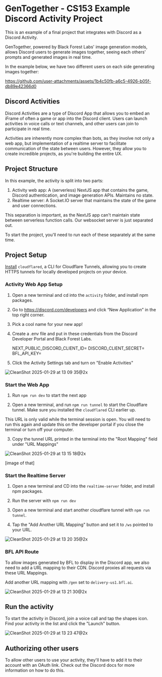 # GenTogether - CS153 Example Discord Activity Project

This is an example of a final project that integrates with Discord as a Discord Activity.

GenTogether, powered by Black Forest Labs' image generation models, allows Discord users to generate images together, seeing each others' prompts and generated images in real time.

In the example below, we have two different users on each side generating images together:

https://github.com/user-attachments/assets/1b4c50fb-a6c5-4926-b05f-db89e42366d0


## Discord Activities

Discord Activities are a type of Discord App that allows you to embed an iFrame of often a game or app into the Discord client. Users can launch activities in voice calls or text channels, and other users can join to participate in real time.

Activities are inherently more complex than bots, as they involve not only a web app, but implementation of a realtime server to facilitate communication of the state between users. However, they allow you to create incredible projects, as you're building the entire UX.

## Project Structure

In this example, the activity is split into two parts:

1. Activity web app: A (serverless) NextJS app that contains the game, Discord authentication, and image generation APIs. Maintains no state.
2. Realtime server: A Socket.IO server that maintains the state of the game and user connections.

This separation is important, as the NextJS app can't maintain state between serverless function calls. Our websocket server is just separated out.

To start the project, you'll need to run each of these separately at the same time.

## Project Setup

[Install](https://developers.cloudflare.com/cloudflare-one/connections/connect-networks/downloads/) `cloudflared`, a CLI for Cloudflare Tunnels, allowing you to create HTTPS tunnels for locally developed projects on your device.

### Activity Web App Setup

1. Open a new terminal and cd into the `activity` folder, and install npm packages.

2. Go to https://discord.com/developers and click “New Application” in the top right corner.

3. Pick a cool name for your new app!

4. Create a .env file and put in these credentials from the Discord Developer Portal and Black Forest Labs.

    NEXT_PUBLIC_DISCORD_CLIENT_ID=
    DISCORD_CLIENT_SECRET=
    BFL_API_KEY=

5. Click the Activity Settings tab and turn on "Enable Activities"

![CleanShot 2025-01-29 at 13 09 35@2x](https://github.com/user-attachments/assets/2555f6e0-6f66-4224-9fb0-7ab4341afd17)


### Start the Web App

1. Run `npm run dev` to start the next app

2. Open a new terminal, and run `npm run tunnel` to start the Cloudflare tunnel. Make sure you installed the `cloudflared` CLI earlier up.

This URL is only valid while the terminal session is open. You will need to run this again and update this on the developer portal if you close the terminal or turn off your computer.

3. Copy the tunnel URL printed in the terminal into the "Root Mapping" field under "URL Mappings"

![CleanShot 2025-01-29 at 13 15 18@2x](https://github.com/user-attachments/assets/0a97ee6f-b961-4275-840f-b2b2d04ba399)


[image of that]

### Start the Realtime Server

1. Open a new terminal and CD into the `realtime-server` folder, and install npm packages.

2. Run the server with `npm run dev`

3. Open a new terminal and start another cloudflare tunnel with `npm run tunnel`.

4. Tap the "Add Another URL Mapping" button and set it to `/ws` pointed to your URL.

![CleanShot 2025-01-29 at 13 20 35@2x](https://github.com/user-attachments/assets/8fe5ee52-6f75-4578-b788-5285102bf96d)


### BFL API Route

To allow images generated by BFL to display in the Discord app, we also need to add a URL mapping to their CDN. Discord proxies all requests via these URL Mappings.

Add another URL mapping with `/gen` set to `delivery-us1.bfl.ai`.

![CleanShot 2025-01-29 at 13 21 30@2x](https://github.com/user-attachments/assets/7f829a6c-1a7f-48fe-ac53-41f3b67a7045)


## Run the activity

To start the activity in Discord, join a voice call and tap the shapes icon. Find your activity in the list and click the "Launch" button.

![CleanShot 2025-01-29 at 13 23 47@2x](https://github.com/user-attachments/assets/e4a3ff50-22fb-4a21-bb8e-d077c2e5b8d0)


## Authorizing other users

To allow other users to use your activity, they'll have to add it to their account with an OAuth link. Check out the Discord docs for more information on how to do this.
